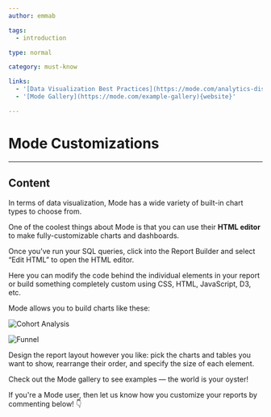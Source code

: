 ```yaml
---
author: emmab

tags:
  - introduction

type: normal

category: must-know

links:
  - '[Data Visualization Best Practices](https://mode.com/analytics-dispatch/data-visualization-best-practices/){website}'
  - '[Mode Gallery](https://mode.com/example-gallery){website}'

---
```

# Mode Customizations

---
## Content

In terms of data visualization, Mode has a wide variety of built-in chart types to choose from.

One of the coolest things about Mode is that you can use their **HTML editor** to make fully-customizable charts and dashboards.

Once you’ve run your SQL queries, click into the Report Builder and select “Edit HTML” to open the HTML editor.

Here you can modify the code behind the individual elements in your report or build something completely custom using CSS, HTML, JavaScript, D3, etc. 

Mode allows you to build charts like these:

![Cohort Analysis](https://img.enkipro.com/fee8c957ebfcecdcb0faa8b957760fa4.png)

![Funnel](https://img.enkipro.com/3c6d45afc0da46f9ff06a65e59677ac4.png)

Design the report layout however you like: pick the charts and tables you want to show, rearrange their order, and specify the size of each element.

Check out the Mode gallery to see examples — the world is your oyster!

If you're a Mode user, then let us know how you customize your reports by commenting below! 👇

 
